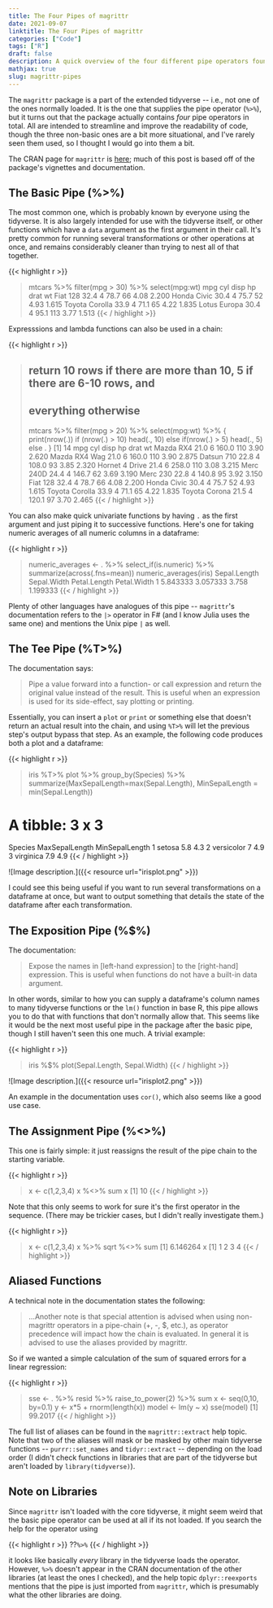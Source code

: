 ```yaml
---
title: The Four Pipes of magrittr
date: 2021-09-07
linktitle: The Four Pipes of magrittr
categories: ["Code"]
tags: ["R"]
draft: false
description: A quick overview of the four different pipe operators found in the tidyverse's magrittr package.
mathjax: true
slug: magrittr-pipes
---
```


The `magrittr` package is a part of the extended tidyverse -- i.e., not one of the ones normally loaded.  It is the one that supplies the pipe operator (`%>%`), but it turns out that the package actually contains *four* pipe operators in total.  All are intended to streamline and improve the readability of code, though the three non-basic ones are a bit more situational, and I've rarely seen them used, so I thought I would go into them a bit.

The CRAN page for `magrittr` is [here](https://cloud.r-project.org/web/packages/magrittr/index.html); much of this post is based off of the package's vignettes and documentation.

<!--more-->

## The Basic Pipe (%>%)

The most common one, which is probably known by everyone using the tidyverse.  It is also largely intended for use with the tidyverse itself, or other functions which have a `data` argument as the first argument in their call.  It's pretty common for running several transformations or other operations at once, and remains considerably cleaner than trying to nest all of that together.

{{< highlight r >}}
> mtcars %>% filter(mpg > 30) %>% select(mpg:wt)
                mpg cyl disp  hp drat    wt
Fiat 128       32.4   4 78.7  66 4.08 2.200
Honda Civic    30.4   4 75.7  52 4.93 1.615
Toyota Corolla 33.9   4 71.1  65 4.22 1.835
Lotus Europa   30.4   4 95.1 113 3.77 1.513
{{< / highlight >}}

Expresssions and lambda functions can also be used in a chain:

{{< highlight r >}}
> ## return 10 rows if there are more than 10, 5 if there are 6-10 rows, and
> ## everything otherwise
> mtcars %>% filter(mpg > 20) %>% select(mpg:wt) %>%
> {
>     print(nrow(.))
>     if (nrow(.) > 10)
>         head(., 10)
>     else if(nrow(.) > 5)
>         head(., 5)
>     else
>         .
>}
[1] 14
                mpg cyl  disp  hp drat    wt
Mazda RX4      21.0   6 160.0 110 3.90 2.620
Mazda RX4 Wag  21.0   6 160.0 110 3.90 2.875
Datsun 710     22.8   4 108.0  93 3.85 2.320
Hornet 4 Drive 21.4   6 258.0 110 3.08 3.215
Merc 240D      24.4   4 146.7  62 3.69 3.190
Merc 230       22.8   4 140.8  95 3.92 3.150
Fiat 128       32.4   4  78.7  66 4.08 2.200
Honda Civic    30.4   4  75.7  52 4.93 1.615
Toyota Corolla 33.9   4  71.1  65 4.22 1.835
Toyota Corona  21.5   4 120.1  97 3.70 2.465
{{< / highlight >}}

You can also make quick univariate functions by having `.` as the first argument and just piping it to successive functions.  Here's one for taking numeric averages of all numeric columns in a dataframe:

{{< highlight r >}}
> numeric_averages <- . %>%
>     select_if(is.numeric) %>%
>     summarize(across(.fns=mean))
> numeric_averages(iris)
  Sepal.Length Sepal.Width Petal.Length Petal.Width
1     5.843333    3.057333        3.758    1.199333
{{< / highlight >}}

Plenty of other languages have analogues of this pipe -- `magrittr`'s documentation refers to the `|>` operator in F# (and I know Julia uses the same one) and mentions the Unix pipe `|` as well.

## The Tee Pipe (%T>%)

The documentation says:

> Pipe a value forward into a function- or call expression and return the original value instead of the result. This is useful when an expression is used for its side-effect, say plotting or printing.

Essentially, you can insert a `plot` or `print` or something else that doesn't return an actual result into the chain, and using `%T>%` will let the previous step's output bypass that step.  As an example, the following code produces both a plot and a dataframe:

{{< highlight r >}}
> iris %T>%
>     plot %>%
>     group_by(Species) %>%
>     summarize(MaxSepalLength=max(Sepal.Length), MinSepalLength = min(Sepal.Length))
# A tibble: 3 x 3
  Species    MaxSepalLength MinSepalLength
  <fct>               <dbl>          <dbl>
1 setosa                5.8            4.3
2 versicolor            7              4.9
3 virginica             7.9            4.9
{{< / highlight >}}

![Image description.]({{< resource url="irisplot.png" >}})

I could see this being useful if you want to run several transformations on a dataframe at once, but want to output something that details the state of the dataframe after each transformation.


## The Exposition Pipe (%$%)

The documentation:

> Expose the names in \[left-hand expression\] to the \[right-hand\] expression. This is useful when functions do not have a built-in data argument.

In other words, similar to how you can supply a dataframe's column names to many tidyverse functions or the `lm()` function in base R, this pipe allows you to do that with functions that don't normally allow that.  This seems like it would be the next most useful pipe in the package after the basic pipe, though I still haven't seen this one much.  A trivial example:

{{< highlight r >}}
> iris %$% plot(Sepal.Length, Sepal.Width)
{{< / highlight >}}

![Image description.]({{< resource url="irisplot2.png" >}})

An example in the documentation uses `cor()`, which also seems like a good use case.


## The Assignment Pipe (%<>%)

This one is fairly simple: it just reassigns the result of the pipe chain to the starting variable.

{{< highlight r >}}
> x <- c(1,2,3,4)
> x %<>% sum
> x
[1] 10
{{< / highlight >}}

Note that this only seems to work for sure it's the first operator in the sequence.  (There may be trickier cases, but I didn't really investigate them.)

{{< highlight r >}}
> x <- c(1,2,3,4)
> x %>% sqrt %<>% sum
[1] 6.146264
> x
[1] 1 2 3 4
{{< / highlight >}}

## Aliased Functions

A technical note in the documentation states the following:

> ...Another note is that special attention is advised when using non-magrittr operators in a pipe-chain (+, -, $, etc.), as operator precedence will impact how the chain is evaluated. In general it is advised to use the aliases provided by magrittr.

So if we wanted a simple calculation of the sum of squared errors for a linear regression:

{{< highlight r >}}
> sse <- . %>% resid %>% raise_to_power(2) %>% sum
> x <- seq(0,10, by=0.1)
> y <- x*5 + rnorm(length(x))
> model <- lm(y ~ x)
> sse(model)
[1] 99.2017
{{< / highlight >}}

The full list of aliases can be found in the `magrittr::extract` help topic.  Note that two of the aliases will mask or be masked by other main tidyverse functions -- `purrr::set_names` and `tidyr::extract` -- depending on the load order (I didn't check functions in libraries that are part of the tidyverse but aren't loaded by `library(tidyverse)`).

## Note on Libraries

Since `magrittr` isn't loaded with the core tidyverse, it might seem weird that the basic pipe operator can be used at all if its not loaded.  If you search the help for the operator using 

{{< highlight r >}}
??`%>%`
{{< / highlight >}}

it looks like basically *every* library in the tidyverse loads the operator.  However, `%>%` doesn't appear in the CRAN documentation of the other libraries (at least the ones I checked), and the help topic `dplyr::reexports` mentions that the pipe is just imported from `magrittr`, which is presumably what the other libraries are doing.
